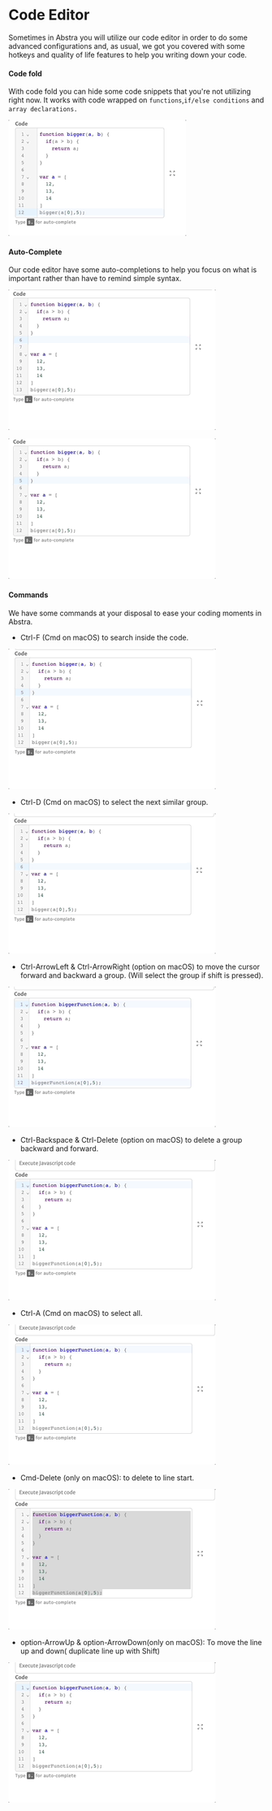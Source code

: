 # Code Editor

Sometimes in Abstra you will utilize our code editor in order to do some advanced configurations and, as usual, we got you covered with some hotkeys and quality of life features to help you writing down your code.



#### Code fold

With code fold you can hide some code snippets that you're not utilizing right now. It works with code wrapped on  `functions`,`if/else conditions` and `array declarations.`

![Folding code on code editor](../../.gitbook/assets/gihFoldCold.gif)

#### Auto-Complete

Our code editor have some auto-completions to help you focus on what is important rather than have to remind simple syntax.

![](../../.gitbook/assets/gifauto-complete.gif)

![](../../.gitbook/assets/gifauto-complete-context.gif)

#### Commands

We have some commands at your disposal to ease your coding moments in Abstra.

* Ctrl-F (Cmd on macOS) to search inside the code.

![](../../.gitbook/assets/gifctrl-f.gif)

* Ctrl-D (Cmd on macOS) to select the next similar group.

![](../../.gitbook/assets/gifctrl-d.gif)

* Ctrl-ArrowLeft & Ctrl-ArrowRight (option on macOS) to move the cursor forward and backward a group. (Will select the group if shift is pressed).

![](<../../.gitbook/assets/gifmovegroup (1).gif>)

* Ctrl-Backspace & Ctrl-Delete (option on macOS) to delete a group backward and forward.

![](../../.gitbook/assets/gifctrl-del.gif)

* Ctrl-A (Cmd on macOS) to select all.

![](../../.gitbook/assets/gifcmd-a.gif)

* Cmd-Delete (only on macOS): to delete to line start.

![](../../.gitbook/assets/gifcmd-del.gif)

* option-ArrowUp & option-ArrowDown(only on macOS): To move the line up and down( duplicate line up with Shift)

![](../../.gitbook/assets/gifctrl-up-down.gif)

